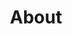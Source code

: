 ---
title: "About"
type: "homepage"
featured_image: "/images/felipe-cordero-profile.jpeg"
intro: >-
  Hi! I'm Felipe Cordero, a **structural engineer** and **software developer** with **14+ years** in AEC. I combine my engineering background with modern tech to solve complex problems in construction and automation.
study: >-
  Currently in Montréal, I'm specializing in **AI and Machine Learning** at Collège LaSalle, working with **Python**, **PyTorch**, and **predictive modeling** to build intelligent systems.
passion_title: "What I'm passionate about"
passion_text: >-
  I'm passionate about applying AI to real-world engineering problems. At <a href="https://fireraven.ai" target="_blank" rel="noopener noreferrer"><strong>Fireraven</strong></a>, I'm helping develop their Low-code Security and Compliance SaaS platform for **LLM Assistants and Agents**. Previously at <a href="https://obralink.com" target="_blank" rel="noopener noreferrer"><strong>ObraLink</strong></a>, I led the development of **autonomous structural analysis tools** and **ML models** for concrete estimation.
mix: >-
  With experience in both **structural engineering** and **software development**, I bring a unique perspective to technical challenges. I've led teams in building everything from physical structures to scalable software systems, always focusing on practical, efficient solutions.
personal: >-
  Outside work, I enjoy **tennis**, **cooking**, **drums**, **swimming**, and **photography**. I also volunteer at LaSalle College, helping new students settle in.
quickfacts:
  - icon: "briefcase"
    title: "Current Role"
    value: "AI Intern at <a href=\"https://fireraven.ai\" target=\"_blank\" rel=\"noopener noreferrer\"><strong>Fireraven</strong></a>"
  - icon: "graduation-cap"
    title: "Education"
    value: "<a href=\"https://uchile.cl/\" target=\"_blank\" rel=\"noopener noreferrer\">University of Chile</a>, **Bachelor's Degree in Civil Engineering**<br><a href=\"https://lasallecollege.lcieducation.com/en\" target=\"_blank\" rel=\"noopener noreferrer\">Collège LaSalle Montréal</a>, **AEC: Artificial Intelligence and Machine Learning**"
  - icon: "language"
    title: "Languages"
    value: "**English**, **Spanish**, **French**"
  - icon: "heart"
    title: "Interests"
    value: "Playing **tennis**, **Cooking**, **Drumming**, **Photography**, **Swimming**"
---